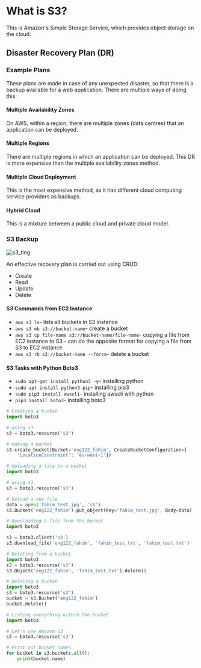 # What is S3?

This is Amazon's Simple Storage Service, which provides object storage on the cloud.

## Disaster Recovery Plan (DR)

### Example Plans

These plans are made in case of any unexpected disaster, so that there is a backup available for a web application. There are multiple ways of doing this:

#### Multiple Availability Zones

On AWS, within a region, there are multiple zones (data centres) that an application can be deployed.

#### Multiple Regions

There are multiple regions in which an application can be deployed. This DR is more expensive than the multiple availability zones method. 

#### Multiple Cloud Deployment

This is the most expensive method, as it has different cloud computing service providers as backups.

#### Hybrid Cloud

This is a mixture between a public cloud and private cloud model. 

### S3 Backup

![s3_ting](https://user-images.githubusercontent.com/99980305/186377748-d4895f29-3757-4b67-9bc7-688c916419f2.png)

An effective recovery plan is carried out using CRUD:

- Create
- Read
- Update
- Delete

#### S3 Commands from EC2 Instance

- `aws s3 ls`- lists all buckets in S3 instance
- `aws s3 mb s3://bucket-name`- create a bucket
- `aws s3 cp file-name s3://bucket-name/file-name`- copying a file from EC2 instance to S3 - can do the opposite format for copying a file from S3 to EC2 instance
- `aws s3 rb s3://bucket-name --force`- delete a bucket

#### S3 Tasks with Python Boto3

- `sudo apt-get install python3 -y`- installing python
- `sudo apt install python3-pip`- installing pip3
- `sudo pip3 install awscli`- installing awscli with python
- `pip3 install boto3`- installing boto3

```python
# Creating a bucket
import boto3

# using s3
s3 = boto3.resource('s3')

# making a bucket
s3.create_bucket(Bucket='eng122_fahim', CreateBucketConfiguration={
    'LocationConstraint': 'eu-west-1'})
```

```python
# Uploading a file to a bucket
import boto3

# using s3  
s3 = boto3.resource('s3')

# Upload a new file
data = open('fahim_test.jpg', 'rb')
s3.Bucket('eng122_fahim').put_object(Key='fahim_test.jpg', Body=data)
```

```python
# Downloading a file from the bucket
import boto3

s3 = boto3.client('s3')
s3.download_file('eng122_fahim', 'fahim_test.txt', 'fahim_test.txt')
```

```python
# Deleting from a bucket
import boto3
s3 = boto3.resource('s3')
s3.Object('eng122_fahim', 'fahim_test.txt').delete()
```

```python
# Deleting a bucket
import boto3    
s3 = boto3.resource('s3')
bucket = s3.Bucket('eng122_fahim')
bucket.delete()
```

```python 
# Listing everything within the bucket
import boto3

# Let's use Amazon S3    
s3 = boto3.resource('s3')

# Print out bucket names
for bucket in s3.buckets.all():
    print(bucket.name)
```
